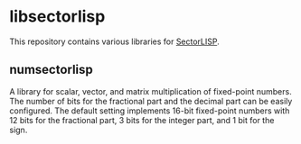 # libsectorlisp
This repository contains various libraries for [SectorLISP](https://github.com/jart/sectorlisp).

## numsectorlisp
A library for scalar, vector, and matrix multiplication of fixed-point numbers.
The number of bits for the fractional part and the decimal part can be easily configured.
The default setting implements 16-bit fixed-point numbers with 12 bits for the fractional part,
3 bits for the integer part, and 1 bit for the sign.

